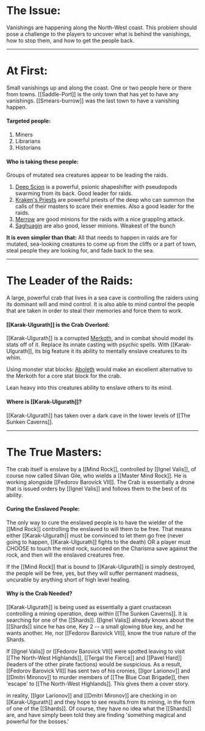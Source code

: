 # The Issue:
Vanishings are happening along the North-West coast. This problem should pose a challenge to the players to uncover what is behind the vanishings, how to stop them, and how to get the people back. 

___
# At First:
Small vanishings up and along the coast. One or two people here or there from towns. [[Saddle-Port]] is the only town that has yet to have any vanishings. [[Smears-burrow]] was the last town to have a vanishing happen. 
#### Targeted people:
1. Miners
1. Librarians
2. Historians
#### Who is taking these people:
Groups of mutated sea creatures appear to be leading the raids.

1. [Deep Scion](https://5e.tools/bestiary/deep-scion-vgm.html) is a powerful, psionic shapeshifter with pseudopods swarming from its back. Good leader for raids.
2. [Kraken's Priests](https://dr-eigenvalue.github.io/bestiary/creature/kraken-priest) are powerful priests of the deep who can summon the calls of their masters to scare their enemies. Also a good leader for the raids.
3. [Merrow](https://www.dndbeyond.com/monsters/16956-merrow) are good minions for the raids with a nice grappling attack.
4. [Saghuagin](https://roll20.net/compendium/dnd5e/Sahuagin#content) are also good, lesser minions. Weakest of the bunch

**It is even simpler than that:**
All that needs to happen in raids are for mutated, sea-looking creatures to come up from the cliffs or a part of town, steal people they are looking for, and fade back to the sea. 

___
# The Leader of the Raids:
A large, powerful crab that lives in a sea cave is controlling the raiders using its dominant will and mind control. It is also able to mind control the people that are taken in order to steal their memories and force them to work.
#### [[Karak-Ulgurath]] is the Crab Overlord:
[[Karak-Ulgurath]] is a corrupted [Merkoth](https://dr-eigenvalue.github.io/bestiary/creature/morkoth), and in combat should model its stats off of it. Replace its innate casting with psychic spells. With [[Karak-Ulgurath]], its big feature it its ability to mentally enslave creatures to its whim.

Using monster stat blocks: [Aboleth](https://dr-eigenvalue.github.io/bestiary/creature/aboleth) would make an excellent alternative to the Merkoth for a core stat block for the crab.

Lean heavy into this creatures ability to enslave others to its mind.
#### Where is [[Karak-Ulgurath]]?
[[Karak-Ulgurath]] has taken over a dark cave in the lower levels of [[The Sunken Caverns]]. 

___
# The True Masters:
The crab itself is enslave by a [[Mind Rock]], controlled by [[Ignel Valis]], of course now called Silvan Gile, who wields a [[Master Mind Rock]]. He is working alongside [[Fedorov Barovick VII]]. The Crab is essentially a drone that is issued orders by [[Ignel Valis]] and follows them to the best of its ability. 

#### Curing the Enslaved People:
The only way to cure the enslaved people is to have the wielder of the [[Mind Rock]] controlling the enslaved to will them to be free. That means either [[Karak-Ulgurath]] must be convinced to let them go free (never going to happen, [[Karak-Ulgurath]] fights to the death) OR a player must CHOOSE to touch the mind rock, succeed on the Charisma save against the rock, and then will the enslaved creatures free. 

If the [[Mind Rock]] that is bound to [[Karak-Ulgurath]] is simply destroyed, the people will be free, yes, but they will suffer permanent madness, uncurable by anything short of high level healing. 

#### Why is the Crab Needed?
[[Karak-Ulgurath]] is being used as essentially a giant crustacean controlling a mining operation, deep within [[The Sunken Caverns]]. It is searching for one of the [[Shards]]. [[Ignel Valis]] already knows about the [[Shards]] since he has one, Key 2 -- a small glowing blue key, and he wants another. He, nor [[Fedorov Barovick VII]], know the true nature of the Shards. 

If [[Ignel Valis]] or [[Fedorov Barovick VII]] were spotted leaving to visit [[The North-West Highlands]], [[Tergal the Fierce]] and [[Pavel Hard]] (leaders of the other pirate factions) would be suspicious. As a result, [[Fedorov Barovick VII]] has sent two of his cronies, [[Igor Larionov]] and [[Dmitri Mironov]] to murder members of [[The Blue Coat Brigade]], then 'escape' to [[The North-West Highlands]]. This gives them a cover story.

in reality, [[Igor Larionov]] and [[Dmitri Mironov]] are checking in on [[Karak-Ulgurath]] and they hope to see results from its mining, in the form of one of the [[Shards]]. Of course, they have no idea what the [[Shards]] are, and have simply been told they are finding 'something magical and powerful for the bosses.'